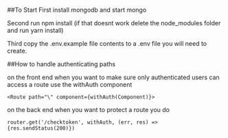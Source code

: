 ##To Start
First install mongodb and start mongo

Second run npm install (if that doesnt work delete the node_modules folder and run yarn install)

Third copy the .env.example file contents to a .env file you will need to create.

##How to handle authenticating paths

on the front end when you want to make sure only authenticated users can access a route use the withAuth component

    <Route path="\" component={withAuth(Component)}>

on the back end when you want to protect a route you do

    router.get('/checktoken', withAuth, (err, res) => {res.sendStatus(200)})

